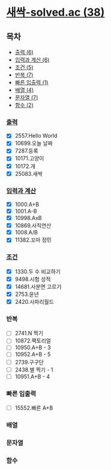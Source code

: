# [새싹-solved.ac (38)](https://solved.ac/problems/sprout)

## 목차

- [출력 (6)](#출력)
- [입력과 계산 (6)](#입력과-계산)
- [조건 (5)](#조건)
- [반복 (7)](#반복)
- [빠른 입출력 (1)](#빠른-입출력)
- [배열 (4)](#배열)
- [문자열 (7)](#문자열)
- [함수 (2)](#함수)

### [출력](./output.java)

- [x] 2557.Hello World
- [x] 10699.오늘 날짜
- [x] 7287.등록
- [x] 10171.고양이
- [x] 10172.개
- [x] 25083.새싹

### [입력과 계산](./input.java)

- [x] 1000.A+B
- [x] 1001.A-B
- [x] 10998.AxB
- [x] 10869.사칙연산
- [x] 1008.A/B
- [x] 11382.꼬마 정민

### [조건](./if_statement.java)

- [x] 1330.두 수 비교하기
- [x] 9498.시험 성적
- [x] 14681.사분면 고르기
- [x] 2753.윤년
- [x] 2420.사파리월드

### 반복

- [ ] 2741.N 찍기
- [ ] 10872.팩토리얼
- [ ] 10950.A+B - 3
- [ ] 10952.A+B - 5
- [ ] 2739.구구단
- [ ] 2438.별 찍기 - 1
- [ ] 10951.A+B - 4

### 빠른 입출력

- [ ] 15552.빠른 A+B

### 배열

### 문자열

### 함수
